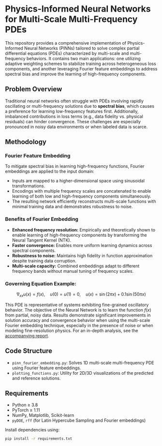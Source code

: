 # Physics-Informed Neural Networks for Multi-Scale Multi-Frequency PDEs

This repository provides a comprehensive implementation of Physics-Informed Neural Networks (PINNs) tailored to solve complex partial differential equations (PDEs) characterized by multi-scale and multi-frequency behaviors. It contains two main applications: one utilizing adaptive weighting schemes to stabilize training across heterogeneous loss components, and another leveraging Fourier feature embeddings to address spectral bias and improve the learning of high-frequency components.

## Problem Overview

Traditional neural networks often struggle with PDEs involving rapidly oscillating or multi-frequency solutions due to **spectral bias**, which causes a preference for learning low-frequency features first. Additionally, imbalanced contributions in loss terms (e.g., data fidelity vs. physical residuals) can hinder convergence. These challenges are especially pronounced in noisy data environments or when labeled data is scarce.

## Methodology

### Fourier Feature Embedding

To mitigate spectral bias in learning high-frequency functions, Fourier embeddings are applied to the input domain:
- Inputs are mapped to a higher-dimensional space using sinusoidal transformations.
- Encodings with multiple frequency scales are concatenated to enable learning of both low and high-frequency components simultaneously.
- The resulting network efficiently reconstructs multi-scale functions with minimal training data and demonstrates robustness to noise.

### Benefits of Fourier Embedding

- **Enhanced frequency resolution:** Empirically and theoretically shown to enable learning of high-frequency components by transforming the Neural Tangent Kernel (NTK).
- **Faster convergence:** Enables more uniform learning dynamics across spectral components.
- **Robustness to noise:** Maintains high fidelity in function approximation despite training data corruption.
- **Multi-scale capacity:** Combined embeddings adapt to different frequency bands without manual tuning of frequency scales.

### Governing Equation Example:
$$
\nabla_{xx} u(x) = f(x), \quad u(0) = u(1) = 0, \quad u(x) = \sin(2\pi x) + 0.1 \sin(50\pi x)
$$

This PDE is representative of systems exhibiting fine-grained oscillatory behavior. The objective of the Neural Network is to learn the function $f(x)$ from partial, noisy data. Results demonstrate significant improvements in solution accuracy and convergence behavior when using the multi-scale Fourier embedding technique, especially in the presence of noise or when modeling fine-resolution physics. For an in-depth analysis, see the [accompanying report](https://github.com/LorenzoFaccioli999/Physics_Informed_Neural_Networks/blob/main/PINN_report.pdf).

## Code Structure

- `pinn_fourier_embedding.py`: Solves 1D multi-scale multi-frequency PDE using Fourier feature embeddings.
- `plotting_functions.py`: Utility for 2D/3D visualizations of the predicted and reference solutions.

## Requirements

- Python ≥ 3.8
- PyTorch ≥ 1.11
- NumPy, Matplotlib, Scikit-learn
- `pyDOE`, `rff` (for Latin Hypercube Sampling and Fourier embeddings)

Install dependencies using:
```bash
pip install -r requirements.txt
